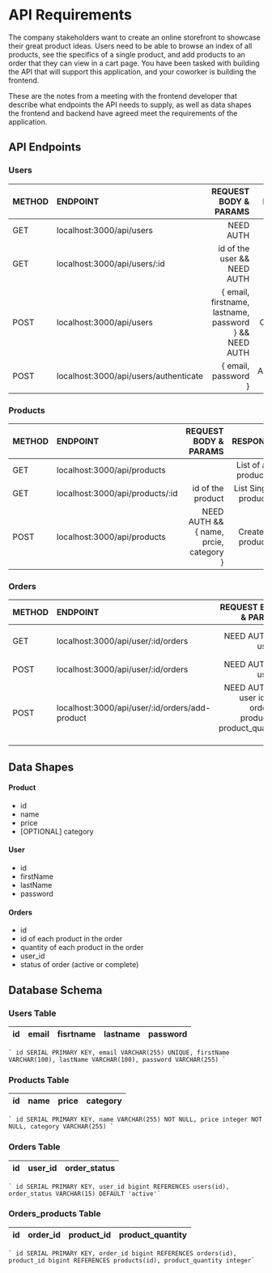 # API Requirements

The company stakeholders want to create an online storefront to showcase their great product ideas. Users need to be able to browse an index of all products, see the specifics of a single product, and add products to an order that they can view in a cart page. You have been tasked with building the API that will support this application, and your coworker is building the frontend.

These are the notes from a meeting with the frontend developer that describe what endpoints the API needs to supply, as well as data shapes the frontend and backend have agreed meet the requirements of the application.

## API Endpoints

### Users

| METHOD | ENDPOINT                              |                                 REQUEST BODY & PARAMS |      RESPONSE      |
| :----- | :------------------------------------ | ----------------------------------------------------: | :----------------: |
| GET    | localhost:3000/api/users              |                                             NEED AUTH | List of all users  |
| GET    | localhost:3000/api/users/:id          |                           id of the user && NEED AUTH |  List Single user  |
| POST   | localhost:3000/api/users              | { email, firstname, lastname, password } && NEED AUTH |    Created user    |
| POST   | localhost:3000/api/users/authenticate |                                   { email, password } | Authenticated User |

### Products

| METHOD | ENDPOINT                        |                  REQUEST BODY & PARAMS |       RESPONSE       |
| :----- | :------------------------------ | -------------------------------------: | :------------------: |
| GET    | localhost:3000/api/products     |                                        | List of all products |
| GET    | localhost:3000/api/products/:id |                      id of the product | List Single product  |
| POST   | localhost:3000/api/products     | NEED AUTH && { name, prcie, category } |   Created product    |

### Orders

| METHOD | ENDPOINT                                       |                                              REQUEST BODY & PARAMS |            RESPONSE             |
| :----- | :--------------------------------------------- | -----------------------------------------------------------------: | :-----------------------------: |
| GET    | localhost:3000/api/user/:id/orders             |                                               NEED AUTH && user id | List of all orders for the user |
| POST   | localhost:3000/api/user/:id/orders             |                                               NEED AUTH && user id |          Created order          |
| POST   | localhost:3000/api/user/:id/orders/add-product | NEED AUTH && user id && { order_id, product_id, product_quantity } |   Added product order record    |

## Data Shapes

#### Product

- id
- name
- price
- [OPTIONAL] category

#### User

- id
- firstName
- lastName
- password

#### Orders

- id
- id of each product in the order
- quantity of each product in the order
- user_id
- status of order (active or complete)

## Database Schema

### Users Table

| id  | email | fisrtname | lastname | password |
| :-- | :---- | --------: | :------: | :------: |

    ` id SERIAL PRIMARY KEY, email VARCHAR(255) UNIQUE, firstName VARCHAR(100), lastName VARCHAR(100), password VARCHAR(255) `

### Products Table

| id  | name | price | category |
| :-- | :--- | ----: | :------: |

    ` id SERIAL PRIMARY KEY, name VARCHAR(255) NOT NULL, price integer NOT NULL, category VARCHAR(255) `

### Orders Table

| id  | user_id | order_status |
| :-- | :------ | -----------: |

    ` id SERIAL PRIMARY KEY, user_id bigint REFERENCES users(id), order_status VARCHAR(15) DEFAULT 'active'`

### Orders_products Table

| id  | order_id | product_id | product_quantity |
| :-- | :------- | ---------: | ---------------: |

    ` id SERIAL PRIMARY KEY, order_id bigint REFERENCES orders(id), product_id bigint REFERENCES products(id), product_quantity integer`
